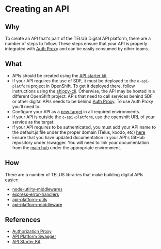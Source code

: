 # Creating an API

## Why

To create an API that's part of the TELUS Digital API platform, there are a number of steps to follow. These steps ensure that your API is properly integrated with [Auth Proxy](authorization-proxy.md) and can be easily consumed by other teams.

## What

- APIs should be created using the [API starter kit](https://github.com/telus/api-starter-kit)
- If your API requires the use of SDF, it must be deployed to the `o-api-platform` project in OpenShift. To get it deployed there, follow instructions using the [shippy-cli](https://github.com/telus/shippy-cli). Otherwise, the API may be hosted in a different OpenShift project.
APIs that need to call services behind SDF or other digital APIs needs to be behind [Auth Proxy](authorization-proxy.md). To use Auth Proxy you'll need to:
 - Configure your API as a [new target](https://github.com/telus/authorization-proxy/tree/master/src/config/application-wide) in all required environments.
 - If your API is outside the `o-api-platform`, use the openshift URL of your service as the target.
 - If your API requires to be authenticated, you must add your API name to the default.js file under the proper domain (Telus, koodo, etc) [here](https://github.com/telus/authorization-proxy/blob/master/src/config/request-context)
- Ensure that you have updated documentation in your API's GitHub repository under /swagger.
You will need to link your documentation from the [main hub](https://github.com/telus/api-platform-docs/tree/master/src/config) under the appropriate environment.

## How

There are a number of TELUS libraries that make building digital APIs easier:
- [node-utility-middlewares](https://github.com/telus/node-utility-middlewares)
- [express-error-handlers](https://github.com/telus/express-error-handlers)
- [api-platform-utils](https://github.com/telus/api-platform-utils)
- [api-platform-middleware](https://github.com/telus/api-platform-middleware)

## References

- [Authorization Proxy](authorization-proxy.md)
- [API Platform Swagger](https://www.telus.com/api-platform/home/)
- [API Starter Kit](https://github.com/telus/api-starter-kit)
